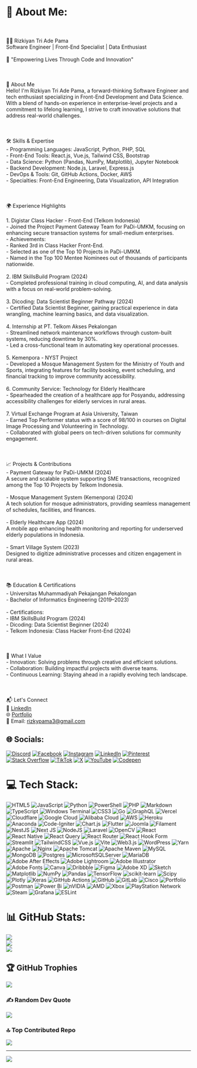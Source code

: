 # 💫 About Me:
<br><br> 👨‍💻 Rizkiyan Tri Ade Pama  <br>Software Engineer | Front-End Specialist | Data Enthusiast  <br><br>🌟 "Empowering Lives Through Code and Innovation"<br><br><br><br> 🚀 About Me  <br>Hello! I'm Rizkiyan Tri Ade Pama, a forward-thinking Software Engineer and tech enthusiast specializing in Front-End Development and Data Science. With a blend of hands-on experience in enterprise-level projects and a commitment to lifelong learning, I strive to craft innovative solutions that address real-world challenges.  <br><br><br><br> 🛠️ Skills & Expertise  <br>- Programming Languages: JavaScript, Python, PHP, SQL  <br>- Front-End Tools: React.js, Vue.js, Tailwind CSS, Bootstrap  <br>- Data Science: Python (Pandas, NumPy, Matplotlib), Jupyter Notebook  <br>- Backend Development: Node.js, Laravel, Express.js  <br>- DevOps & Tools: Git, GitHub Actions, Docker, AWS  <br>- Specialties: Front-End Engineering, Data Visualization, API Integration  <br><br><br><br> 🌍 Experience Highlights  <br><br>1. Digistar Class Hacker - Front-End (Telkom Indonesia)  <br>   - Joined the Project Payment Gateway Team for PaDi-UMKM, focusing on enhancing secure transaction systems for small-medium enterprises.  <br>   - Achievements:  <br>     - Ranked 3rd in Class Hacker Front-End.  <br>     - Selected as one of the Top 10 Projects in PaDi-UMKM.  <br>     - Named in the Top 100 Mentee Nominees out of thousands of participants nationwide.  <br><br>2. IBM SkillsBuild Program (2024)  <br>   - Completed professional training in cloud computing, AI, and data analysis with a focus on real-world problem-solving.  <br><br>3. Dicoding: Data Scientist Beginner Pathway (2024)  <br>   - Certified Data Scientist Beginner, gaining practical experience in data wrangling, machine learning basics, and data visualization.  <br><br>4. Internship at PT. Telkom Akses Pekalongan  <br>   - Streamlined network maintenance workflows through custom-built systems, reducing downtime by 30%.  <br>   - Led a cross-functional team in automating key operational processes.  <br><br>5. Kemenpora - NYST Project  <br>   - Developed a Mosque Management System for the Ministry of Youth and Sports, integrating features for facility booking, event scheduling, and financial tracking to improve community accessibility.  <br><br>6. Community Service: Technology for Elderly Healthcare  <br>   - Spearheaded the creation of a healthcare app for Posyandu, addressing accessibility challenges for elderly services in rural areas.  <br><br>7. Virtual Exchange Program at Asia University, Taiwan  <br>   - Earned Top Performer status with a score of 98/100 in courses on Digital Image Processing and Volunteering in Technology.  <br>   - Collaborated with global peers on tech-driven solutions for community engagement.  <br><br><br><br> 📈 Projects & Contributions  <br>- Payment Gateway for PaDi-UMKM (2024)  <br>   A secure and scalable system supporting SME transactions, recognized among the Top 10 Projects by Telkom Indonesia.  <br><br>- Mosque Management System (Kemenpora) (2024)  <br>   A tech solution for mosque administrators, providing seamless management of schedules, facilities, and finances.  <br><br>- Elderly Healthcare App (2024)  <br>   A mobile app enhancing health monitoring and reporting for underserved elderly populations in Indonesia.  <br><br>- Smart Village System (2023)  <br>   Designed to digitize administrative processes and citizen engagement in rural areas.  <br><br><br><br> 📚 Education & Certifications  <br>- Universitas Muhammadiyah Pekajangan Pekalongan  <br>  - Bachelor of Informatics Engineering (2019–2023)  <br><br>- Certifications:  <br>  - IBM SkillsBuild Program (2024)  <br>  - Dicoding: Data Scientist Beginner (2024)  <br>  - Telkom Indonesia: Class Hacker Front-End (2024)  <br><br><br><br> 🌟 What I Value  <br>- Innovation: Solving problems through creative and efficient solutions.  <br>- Collaboration: Building impactful projects with diverse teams.  <br>- Continuous Learning: Staying ahead in a rapidly evolving tech landscape.  <br><br><br><br> 📬 Let's Connect  <br>💼 [LinkedIn](https://linkedin.com/in/rizkiyan-tri-ade-pama)  <br>🌐 [Portfolio](https://rizkiyan-portfolio.com)  <br>📧 Email: rizkypama3@gmail.com  <br>


## 🌐 Socials:
[![Discord](https://img.shields.io/badge/Discord-%237289DA.svg?logo=discord&logoColor=white)](https://discord.gg/25466146349847) [![Facebook](https://img.shields.io/badge/Facebook-%231877F2.svg?logo=Facebook&logoColor=white)](https://facebook.com/rizky_pama) [![Instagram](https://img.shields.io/badge/Instagram-%23E4405F.svg?logo=Instagram&logoColor=white)](https://instagram.com/rizky_pama) [![LinkedIn](https://img.shields.io/badge/LinkedIn-%230077B5.svg?logo=linkedin&logoColor=white)](https://linkedin.com/in/rizkiyantriadepama) [![Pinterest](https://img.shields.io/badge/Pinterest-%23E60023.svg?logo=Pinterest&logoColor=white)](https://pinterest.com/rizkypama) [![Stack Overflow](https://img.shields.io/badge/-Stackoverflow-FE7A16?logo=stack-overflow&logoColor=white)](https://stackoverflow.com/users/19141233) [![TikTok](https://img.shields.io/badge/TikTok-%23000000.svg?logo=TikTok&logoColor=white)](https://tiktok.com/@rizky_pama) [![X](https://img.shields.io/badge/X-black.svg?logo=X&logoColor=white)](https://x.com/rizkypama) [![YouTube](https://img.shields.io/badge/YouTube-%23FF0000.svg?logo=YouTube&logoColor=white)](https://youtube.com/@@rizkypama1910) [![Codepen](https://img.shields.io/badge/Codepen-000000?style=for-the-badge&logo=codepen&logoColor=white)](https://codepen.io/Rizkiyan-Tri-Ade-Pama) 

# 💻 Tech Stack:
![HTML5](https://img.shields.io/badge/html5-%23E34F26.svg?style=for-the-badge&logo=html5&logoColor=white) ![JavaScript](https://img.shields.io/badge/javascript-%23323330.svg?style=for-the-badge&logo=javascript&logoColor=%23F7DF1E) ![Python](https://img.shields.io/badge/python-3670A0?style=for-the-badge&logo=python&logoColor=ffdd54) ![PowerShell](https://img.shields.io/badge/PowerShell-%235391FE.svg?style=for-the-badge&logo=powershell&logoColor=white) ![PHP](https://img.shields.io/badge/php-%23777BB4.svg?style=for-the-badge&logo=php&logoColor=white) ![Markdown](https://img.shields.io/badge/markdown-%23000000.svg?style=for-the-badge&logo=markdown&logoColor=white) ![TypeScript](https://img.shields.io/badge/typescript-%23007ACC.svg?style=for-the-badge&logo=typescript&logoColor=white) ![Windows Terminal](https://img.shields.io/badge/Windows%20Terminal-%234D4D4D.svg?style=for-the-badge&logo=windows-terminal&logoColor=white) ![CSS3](https://img.shields.io/badge/css3-%231572B6.svg?style=for-the-badge&logo=css3&logoColor=white) ![Go](https://img.shields.io/badge/go-%2300ADD8.svg?style=for-the-badge&logo=go&logoColor=white) ![GraphQL](https://img.shields.io/badge/-GraphQL-E10098?style=for-the-badge&logo=graphql&logoColor=white) ![Vercel](https://img.shields.io/badge/vercel-%23000000.svg?style=for-the-badge&logo=vercel&logoColor=white) ![Cloudflare](https://img.shields.io/badge/Cloudflare-F38020?style=for-the-badge&logo=Cloudflare&logoColor=white) ![Google Cloud](https://img.shields.io/badge/GoogleCloud-%234285F4.svg?style=for-the-badge&logo=google-cloud&logoColor=white) ![Alibaba Cloud](https://img.shields.io/badge/AlibabaCloud-%23FF6701.svg?style=for-the-badge&logo=alibabacloud&logoColor=white) ![AWS](https://img.shields.io/badge/AWS-%23FF9900.svg?style=for-the-badge&logo=amazon-aws&logoColor=white) ![Heroku](https://img.shields.io/badge/heroku-%23430098.svg?style=for-the-badge&logo=heroku&logoColor=white) ![Anaconda](https://img.shields.io/badge/Anaconda-%2344A833.svg?style=for-the-badge&logo=anaconda&logoColor=white) ![Code-Igniter](https://img.shields.io/badge/CodeIgniter-%23EF4223.svg?style=for-the-badge&logo=codeIgniter&logoColor=white) ![Chart.js](https://img.shields.io/badge/chart.js-F5788D.svg?style=for-the-badge&logo=chart.js&logoColor=white) ![Flutter](https://img.shields.io/badge/Flutter-%2302569B.svg?style=for-the-badge&logo=Flutter&logoColor=white) ![Joomla](https://img.shields.io/badge/joomla-%235091CD.svg?style=for-the-badge&logo=joomla&logoColor=white) ![Filament](https://img.shields.io/badge/Filament-FFAA00?style=for-the-badge&logoColor=%23000000) ![NestJS](https://img.shields.io/badge/nestjs-%23E0234E.svg?style=for-the-badge&logo=nestjs&logoColor=white) ![Next JS](https://img.shields.io/badge/Next-black?style=for-the-badge&logo=next.js&logoColor=white) ![NodeJS](https://img.shields.io/badge/node.js-6DA55F?style=for-the-badge&logo=node.js&logoColor=white) ![Laravel](https://img.shields.io/badge/laravel-%23FF2D20.svg?style=for-the-badge&logo=laravel&logoColor=white) ![OpenCV](https://img.shields.io/badge/opencv-%23white.svg?style=for-the-badge&logo=opencv&logoColor=white) ![React](https://img.shields.io/badge/react-%2320232a.svg?style=for-the-badge&logo=react&logoColor=%2361DAFB) ![React Native](https://img.shields.io/badge/react_native-%2320232a.svg?style=for-the-badge&logo=react&logoColor=%2361DAFB) ![React Query](https://img.shields.io/badge/-React%20Query-FF4154?style=for-the-badge&logo=react%20query&logoColor=white) ![React Router](https://img.shields.io/badge/React_Router-CA4245?style=for-the-badge&logo=react-router&logoColor=white) ![React Hook Form](https://img.shields.io/badge/React%20Hook%20Form-%23EC5990.svg?style=for-the-badge&logo=reacthookform&logoColor=white) ![Streamlit](https://img.shields.io/badge/Streamlit-%23FE4B4B.svg?style=for-the-badge&logo=streamlit&logoColor=white) ![TailwindCSS](https://img.shields.io/badge/tailwindcss-%2338B2AC.svg?style=for-the-badge&logo=tailwind-css&logoColor=white) ![Vue.js](https://img.shields.io/badge/vue.js-%2335495e.svg?style=for-the-badge&logo=vuedotjs&logoColor=%234FC08D) ![Vite](https://img.shields.io/badge/vite-%23646CFF.svg?style=for-the-badge&logo=vite&logoColor=white) ![Web3.js](https://img.shields.io/badge/web3.js-F16822?style=for-the-badge&logo=web3.js&logoColor=white) ![WordPress](https://img.shields.io/badge/WordPress-%23117AC9.svg?style=for-the-badge&logo=WordPress&logoColor=white) ![Yarn](https://img.shields.io/badge/yarn-%232C8EBB.svg?style=for-the-badge&logo=yarn&logoColor=white) ![Apache](https://img.shields.io/badge/apache-%23D42029.svg?style=for-the-badge&logo=apache&logoColor=white) ![Nginx](https://img.shields.io/badge/nginx-%23009639.svg?style=for-the-badge&logo=nginx&logoColor=white) ![Apache Tomcat](https://img.shields.io/badge/apache%20tomcat-%23F8DC75.svg?style=for-the-badge&logo=apache-tomcat&logoColor=black) ![Apache Maven](https://img.shields.io/badge/Apache%20Maven-C71A36?style=for-the-badge&logo=Apache%20Maven&logoColor=white) ![MySQL](https://img.shields.io/badge/mysql-4479A1.svg?style=for-the-badge&logo=mysql&logoColor=white) ![MongoDB](https://img.shields.io/badge/MongoDB-%234ea94b.svg?style=for-the-badge&logo=mongodb&logoColor=white) ![Postgres](https://img.shields.io/badge/postgres-%23316192.svg?style=for-the-badge&logo=postgresql&logoColor=white) ![MicrosoftSQLServer](https://img.shields.io/badge/Microsoft%20SQL%20Server-CC2927?style=for-the-badge&logo=microsoft%20sql%20server&logoColor=white) ![MariaDB](https://img.shields.io/badge/MariaDB-003545?style=for-the-badge&logo=mariadb&logoColor=white) ![Adobe After Effects](https://img.shields.io/badge/Adobe%20After%20Effects-9999FF.svg?style=for-the-badge&logo=Adobe%20After%20Effects&logoColor=white) ![Adobe Lightroom](https://img.shields.io/badge/Adobe%20Lightroom-31A8FF.svg?style=for-the-badge&logo=Adobe%20Lightroom&logoColor=white) ![Adobe Illustrator](https://img.shields.io/badge/adobe%20illustrator-%23FF9A00.svg?style=for-the-badge&logo=adobe%20illustrator&logoColor=white) ![Adobe Fonts](https://img.shields.io/badge/Adobe%20Fonts-000B1D.svg?style=for-the-badge&logo=Adobe%20Fonts&logoColor=white) ![Canva](https://img.shields.io/badge/Canva-%2300C4CC.svg?style=for-the-badge&logo=Canva&logoColor=white) ![Dribbble](https://img.shields.io/badge/Dribbble-EA4C89?style=for-the-badge&logo=dribbble&logoColor=white) ![Figma](https://img.shields.io/badge/figma-%23F24E1E.svg?style=for-the-badge&logo=figma&logoColor=white) ![Adobe XD](https://img.shields.io/badge/Adobe%20XD-470137?style=for-the-badge&logo=Adobe%20XD&logoColor=#FF61F6) ![Sketch](https://img.shields.io/badge/Sketch-FFB387?style=for-the-badge&logo=sketch&logoColor=black) ![Matplotlib](https://img.shields.io/badge/Matplotlib-%23ffffff.svg?style=for-the-badge&logo=Matplotlib&logoColor=black) ![NumPy](https://img.shields.io/badge/numpy-%23013243.svg?style=for-the-badge&logo=numpy&logoColor=white) ![Pandas](https://img.shields.io/badge/pandas-%23150458.svg?style=for-the-badge&logo=pandas&logoColor=white) ![TensorFlow](https://img.shields.io/badge/TensorFlow-%23FF6F00.svg?style=for-the-badge&logo=TensorFlow&logoColor=white) ![scikit-learn](https://img.shields.io/badge/scikit--learn-%23F7931E.svg?style=for-the-badge&logo=scikit-learn&logoColor=white) ![Scipy](https://img.shields.io/badge/SciPy-%230C55A5.svg?style=for-the-badge&logo=scipy&logoColor=%white) ![Plotly](https://img.shields.io/badge/Plotly-%233F4F75.svg?style=for-the-badge&logo=plotly&logoColor=white) ![Keras](https://img.shields.io/badge/Keras-%23D00000.svg?style=for-the-badge&logo=Keras&logoColor=white) ![GitHub Actions](https://img.shields.io/badge/github%20actions-%232671E5.svg?style=for-the-badge&logo=githubactions&logoColor=white) ![GitHub](https://img.shields.io/badge/github-%23121011.svg?style=for-the-badge&logo=github&logoColor=white) ![GitLab](https://img.shields.io/badge/gitlab-%23181717.svg?style=for-the-badge&logo=gitlab&logoColor=white) ![Cisco](https://img.shields.io/badge/cisco-%23049fd9.svg?style=for-the-badge&logo=cisco&logoColor=black) ![Portfolio](https://img.shields.io/badge/Portfolio-%23000000.svg?style=for-the-badge&logo=firefox&logoColor=#FF7139) ![Postman](https://img.shields.io/badge/Postman-FF6C37?style=for-the-badge&logo=postman&logoColor=white) ![Power Bi](https://img.shields.io/badge/power_bi-F2C811?style=for-the-badge&logo=powerbi&logoColor=black) ![nVIDIA](https://img.shields.io/badge/nVIDIA-%2376B900.svg?style=for-the-badge&logo=nVIDIA&logoColor=white) ![AMD](https://img.shields.io/badge/AMD-%23000000.svg?style=for-the-badge&logo=amd&logoColor=white) ![Xbox](https://img.shields.io/badge/xbox-%23107C10.svg?style=for-the-badge&logo=xbox&logoColor=white) ![PlayStation Network](https://img.shields.io/badge/PSN-%230070D1.svg?style=for-the-badge&logo=Playstation&logoColor=white) ![Steam](https://img.shields.io/badge/steam-%23000000.svg?style=for-the-badge&logo=steam&logoColor=white) ![Grafana](https://img.shields.io/badge/grafana-%23F46800.svg?style=for-the-badge&logo=grafana&logoColor=white) ![ESLint](https://img.shields.io/badge/ESLint-4B3263?style=for-the-badge&logo=eslint&logoColor=white)
# 📊 GitHub Stats:
![](https://github-readme-stats.vercel.app/api?username=rizkypama&theme=github_dark&hide_border=false&include_all_commits=true&count_private=true)<br/>
![](https://github-readme-streak-stats.herokuapp.com/?user=rizkypama&theme=github_dark&hide_border=false)<br/>
![](https://github-readme-stats.vercel.app/api/top-langs/?username=rizkypama&theme=github_dark&hide_border=false&include_all_commits=true&count_private=true&layout=compact)

## 🏆 GitHub Trophies
![](https://github-profile-trophy.vercel.app/?username=rizkypama&theme=radical&no-frame=false&no-bg=false&margin-w=4)

### ✍️ Random Dev Quote
![](https://quotes-github-readme.vercel.app/api?type=horizontal&theme=radical)

### 🔝 Top Contributed Repo
![](https://github-contributor-stats.vercel.app/api?username=rizkypama&limit=5&theme=dark&combine_all_yearly_contributions=true)

---
[![](https://visitcount.itsvg.in/api?id=rizkypama&icon=0&color=0)](https://visitcount.itsvg.in)

<!-- Proudly created with GPRM ( https://gprm.itsvg.in ) -->
